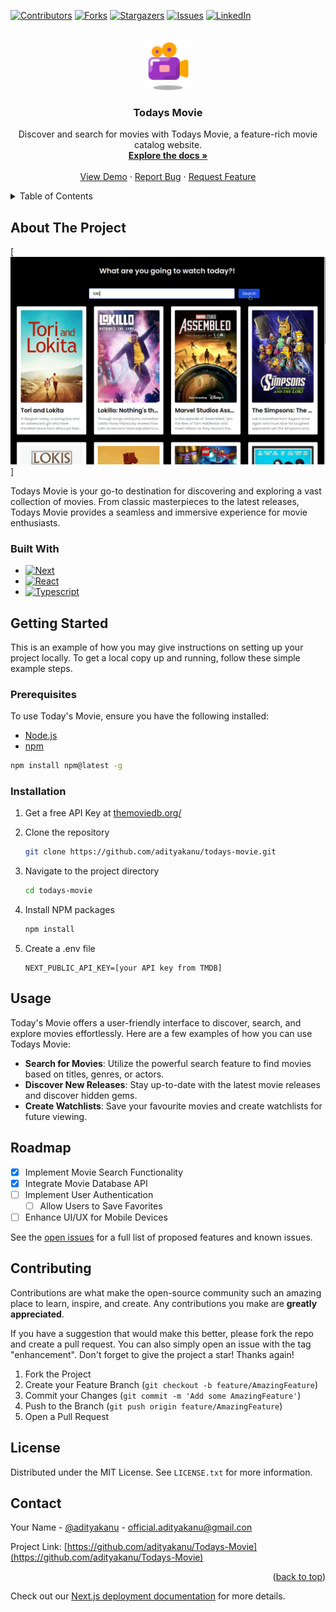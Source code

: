 
[![Contributors][contributors-shield]][contributors-url]
[![Forks][forks-shield]][forks-url]
[![Stargazers][stars-shield]][stars-url]
[![Issues][issues-shield]][issues-url]
[![LinkedIn][linkedin-shield]][linkedin-url]


<!-- PROJECT LOGO -->
<br />
<div align="center">
  <a href="https://github.com/adityakanu/todays-movie">
    <img src="images/logo.png" alt="Todays Movie Logo" width="80" height="80">
  </a>

  <h3 align="center">Todays Movie</h3>

  <p align="center">
    Discover and search for movies with Todays Movie, a feature-rich movie catalog website.
    <br />
    <a href="https://github.com/adityakanu/todays-movie"><strong>Explore the docs »</strong></a>
    <br />
    <br />
    <a href="https://example.com">View Demo</a>
    ·
    <a href="https://github.com/adityakanu/todays-movie/issues">Report Bug</a>
    ·
    <a href="https://github.com/adityakanu/todays-movie/issues">Request Feature</a>
  </p>
</div>

<!-- TABLE OF CONTENTS -->
<details>
  <summary>Table of Contents</summary>
  <ol>
    <li>
      <a href="#about-the-project">About The Project</a>
      <ul>
        <li><a href="#built-with">Built With</a></li>
      </ul>
    </li>
    <li>
      <a href="#getting-started">Getting Started</a>
      <ul>
        <li><a href="#prerequisites">Prerequisites</a></li>
        <li><a href="#installation">Installation</a></li>
      </ul>
    </li>
    <li><a href="#usage">Usage</a></li>
    <li><a href="#roadmap">Roadmap</a></li>
    <li><a href="#contributing">Contributing</a></li>
    <li><a href="#license">License</a></li>
    <li><a href="#contact">Contact</a></li>
    <li><a href="#acknowledgments">Acknowledgments</a></li>
  </ol>
</details>

<!-- ABOUT THE PROJECT -->
## About The Project

[![Todays Movie Screen Shot][product-screenshot]]

Todays Movie is your go-to destination for discovering and exploring a vast collection of movies. From classic masterpieces to the latest releases, Todays Movie provides a seamless and immersive experience for movie enthusiasts.

### Built With

* [![Next][Next.js]][Next-url]
* [![React][React.js]][React-url]
* [![Typescript][TypeScript]][Typescript-url]


<!-- GETTING STARTED -->
## Getting Started

This is an example of how you may give instructions on setting up your project locally. To get a local copy up and running, follow these simple example steps.

### Prerequisites

To use Today's Movie, ensure you have the following installed:

* [Node.js](https://nodejs.org/)
* [npm](https://www.npmjs.com/)

```sh
npm install npm@latest -g
```

### Installation

1. Get a free API Key at [themoviedb.org/](https://www.themoviedb.org/)
2. Clone the repository

   ```sh
   git clone https://github.com/adityakanu/todays-movie.git
   ```

3. Navigate to the project directory

   ```sh
   cd todays-movie
   ```

4. Install NPM packages

   ```sh
   npm install
   ```

5. Create a .env file

   ```env
   NEXT_PUBLIC_API_KEY=[your API key from TMDB]
   ```


<!-- USAGE EXAMPLES -->
## Usage

Today's Movie offers a user-friendly interface to discover, search, and explore movies effortlessly. Here are a few examples of how you can use Todays Movie:

- **Search for Movies**: Utilize the powerful search feature to find movies based on titles, genres, or actors.
- **Discover New Releases**: Stay up-to-date with the latest movie releases and discover hidden gems.
- **Create Watchlists**: Save your favourite movies and create watchlists for future viewing.



<!-- ROADMAP -->
## Roadmap

- [x] Implement Movie Search Functionality
- [x] Integrate Movie Database API
- [ ] Implement User Authentication
    - [ ] Allow Users to Save Favorites
- [ ] Enhance UI/UX for Mobile Devices

See the [open issues](https://github.com/adityakanu/todays-movie/issues) for a full list of proposed features and known issues.

<!-- CONTRIBUTING -->
## Contributing

Contributions are what make the open-source community such an amazing place to learn, inspire, and create. Any contributions you make are **greatly appreciated**.

If you have a suggestion that would make this better, please fork the repo and create a pull request. You can also simply open an issue with the tag "enhancement".
Don't forget to give the project a star! Thanks again!

1. Fork the Project
2. Create your Feature Branch (`git checkout -b feature/AmazingFeature`)
3. Commit your Changes (`git commit -m 'Add some AmazingFeature'`)
4. Push to the Branch (`git push origin feature/AmazingFeature`)
5. Open a Pull Request


<!-- LICENSE -->
## License

Distributed under the MIT License. See `LICENSE.txt` for more information.


<!-- CONTACT -->
## Contact

Your Name - [@adityakanu](https://twitter.com/adityakanu) - official.adityakanu@gmail.con

Project Link: [https://github.com/adityakanu/Todays-Movie](https://github.com/adityakanu/Todays-Movie)

<p align="right">(<a href="#readme-top">back to top</a>)</p>



<!-- MARKDOWN LINKS & IMAGES -->
<!-- https://www.markdownguide.org/basic-syntax/#reference-style-links -->
[contributors-shield]: https://img.shields.io/github/contributors/adityakanu/Todays-Movie.svg?style=for-the-badge
[contributors-url]: https://github.com/adityakanu/Todays-Movie/graphs/contributors
[forks-shield]: https://img.shields.io/github/forks/adityakanu/Todays-Movie.svg?style=for-the-badge
[forks-url]: https://github.com/adityakanu/Todays-Movie/network/members
[stars-shield]: https://img.shields.io/github/stars/adityakanu/Todays-Movie.svg?style=for-the-badge
[stars-url]: https://github.com/adityakanu/Todays-Movie/stargazers
[issues-shield]: https://img.shields.io/github/issues/adityakanu/Todays-Movie.svg?style=for-the-badge
[issues-url]: https://github.com/adityakanu/Todays-Movie/issues
[license-shield]: https://img.shields.io/github/license/adityakanu/Todays-Movie.svg?style=for-the-badge
[license-url]: https://github.com/adityakanu/Todays-Movie/blob/master/LICENSE.txt
[linkedin-shield]: https://img.shields.io/badge/-LinkedIn-black.svg?style=for-the-badge&logo=linkedin&colorB=555
[linkedin-url]: https://linkedin.com/in/adityakanu
[product-screenshot]: images/screenshot.png
[Next.js]: https://img.shields.io/badge/next.js-000000?style=for-the-badge&logo=nextdotjs&logoColor=white
[Next-url]: https://nextjs.org/
[React.js]: https://img.shields.io/badge/React-20232A?style=for-the-badge&logo=react&logoColor=61DAFB
[React-url]: https://reactjs.org/
[TypeScript]: https://img.shields.io/badge/Typescript-20232A?style=for-the-badge&logo=typescript&logoColor=61DAFB
[Typescript-url]: https://www.typescriptlang.org/

Check out our [Next.js deployment documentation](https://nextjs.org/docs/deployment) for more details.
